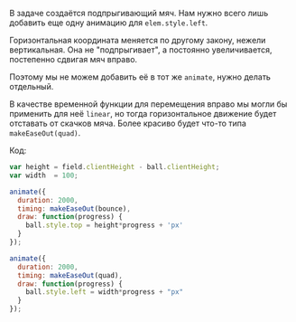 В задаче [](/task/animate-ball) создаётся подпрыгивающий мяч. Нам нужно всего лишь добавить еще одну анимацию для `elem.style.left`.

Горизонтальная координата меняется по другому закону, нежели вертикальная. Она не "подпрыгивает", а постоянно увеличивается, постепенно сдвигая мяч вправо.

Поэтому мы не можем добавить её в тот же `animate`, нужно делать отдельный.

В качестве временной функции для перемещения вправо мы могли бы применить для неё `linear`, но тогда горизонтальное движение будет отставать от скачков мяча. Более красиво будет что-то типа `makeEaseOut(quad)`.

Код:

```js
var height = field.clientHeight - ball.clientHeight;
var width  = 100;

animate({
  duration: 2000,
  timing: makeEaseOut(bounce),
  draw: function(progress) {
    ball.style.top = height*progress + 'px'
  }
});

animate({
  duration: 2000,
  timing: makeEaseOut(quad),
  draw: function(progress) {
    ball.style.left = width*progress + "px"
  }
});
```
